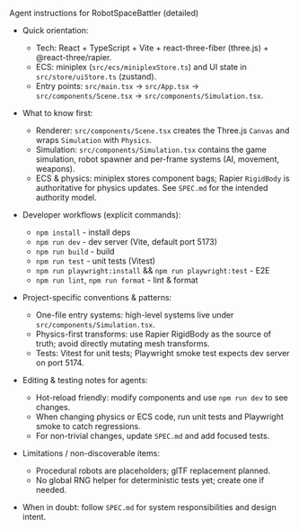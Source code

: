 Agent instructions for RobotSpaceBattler (detailed)

- Quick orientation:
  - Tech: React + TypeScript + Vite + react-three-fiber (three.js) + @react-three/rapier.
  - ECS: miniplex (`src/ecs/miniplexStore.ts`) and UI state in `src/store/uiStore.ts` (zustand).
  - Entry points: `src/main.tsx` -> `src/App.tsx` -> `src/components/Scene.tsx` -> `src/components/Simulation.tsx`.

- What to know first:
  - Renderer: `src/components/Scene.tsx` creates the Three.js `Canvas` and wraps `Simulation` with `Physics`.
  - Simulation: `src/components/Simulation.tsx` contains the game simulation, robot spawner and per-frame systems (AI, movement, weapons).
  - ECS & physics: miniplex stores component bags; Rapier `RigidBody` is authoritative for physics updates. See `SPEC.md` for the intended authority model.

- Developer workflows (explicit commands):
  - `npm install` - install deps
  - `npm run dev` - dev server (Vite, default port 5173)
  - `npm run build` - build
  - `npm run test` - unit tests (Vitest)
  - `npm run playwright:install` && `npm run playwright:test` - E2E
  - `npm run lint`, `npm run format` - lint & format

- Project-specific conventions & patterns:
  - One-file entry systems: high-level systems live under `src/components/Simulation.tsx`.
  - Physics-first transforms: use Rapier RigidBody as the source of truth; avoid directly mutating mesh transforms.
  - Tests: Vitest for unit tests; Playwright smoke test expects dev server on port 5174.

- Editing & testing notes for agents:
  - Hot-reload friendly: modify components and use `npm run dev` to see changes.
  - When changing physics or ECS code, run unit tests and Playwright smoke to catch regressions.
  - For non-trivial changes, update `SPEC.md` and add focused tests.

- Limitations / non-discoverable items:
  - Procedural robots are placeholders; glTF replacement planned.
  - No global RNG helper for deterministic tests yet; create one if needed.

- When in doubt: follow `SPEC.md` for system responsibilities and design intent.
